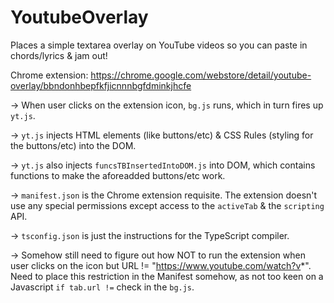 # YoutubeOverlay
Places a simple textarea overlay on YouTube videos so you can paste in chords/lyrics & jam out!

Chrome extension: https://chrome.google.com/webstore/detail/youtube-overlay/bbndonhbepfkfjicnnnbgfdminkjhcfe

-> When user clicks on the extension icon, `bg.js` runs, which in turn fires up `yt.js`. 

-> `yt.js` injects HTML elements (like buttons/etc) & CSS Rules (styling for the buttons/etc) into the DOM.

-> `yt.js` also injects `funcsTBInsertedIntoDOM.js` into DOM, which contains functions to make the aforeadded buttons/etc work.

-> `manifest.json` is the Chrome extension requisite. The extension doesn't use any special permissions except access to the `activeTab` & the `scripting` API.

-> `tsconfig.json` is just the instructions for the TypeScript compiler.

-> Somehow still need to figure out how NOT to run the extension when user clicks on the icon but URL != "https://www.youtube.com/watch?v*". Need to place this restriction in the Manifest somehow, as not too keen on a Javascript `if tab.url !=` check in the `bg.js`.
